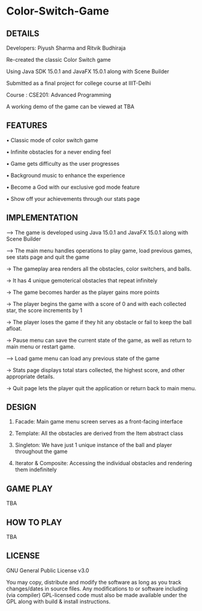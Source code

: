 # Color-Switch-Game

## DETAILS

Developers: Piyush Sharma and Ritvik Budhiraja

Re-created the classic Color Switch game 

Using Java SDK 15.0.1 and JavaFX 15.0.1 along with Scene Builder

Submitted as a final project for college course at IIIT-Delhi  

Course : CSE201: Advanced Programming 

A working demo of the game can be viewed at TBA

## FEATURES

• Classic mode of color switch game

• Infinite obstacles for a never ending feel

• Game gets difficulty as the user progresses

• Background music to enhance the experience

• Become a God with our exclusive god mode feature

• Show off your achievements through our stats page

## IMPLEMENTATION

--> The game is developed using Java 15.0.1 and JavaFX 15.0.1 along with Scene Builder

--> The main menu handles operations to play game, load previous games, see stats page and quit the game

-> The gameplay area renders all the obstacles, color switchers, and balls.

-> It has 4 unique gemoterical obstacles that repeat infinitely

-> The game becomes harder as the player gains more points

-> The player begins the game with a score of 0 and with each collected star, the score increments by 1

-> The player loses the game if they hit any obstacle or fail to keep the ball afloat.

-> Pause menu can save the current state of the game, as well as return to main menu or restart game.

--> Load game menu can load any previous state of the game

-> Stats page displays total stars collected, the highest score, and other appropriate details.

-> Quit page lets the player quit the application or return back to main menu.


## DESIGN

1) Facade: Main game menu screen serves as a front-facing interface

2) Template: All the obstacles are derived from the Item abstract class 

3) Singleton: We have just 1 unique instance of the ball and player throughout the game

4) Iterator & Composite: Accessing the individual obstacles and rendering them indefinitely 


## GAME PLAY 

TBA

## HOW TO PLAY

TBA

## LICENSE

GNU General Public License v3.0

You may copy, distribute and modify the software as long as you track changes/dates in source files. Any modifications to or software including (via compiler) GPL-licensed code must also be made available under the GPL along with build & install instructions.
